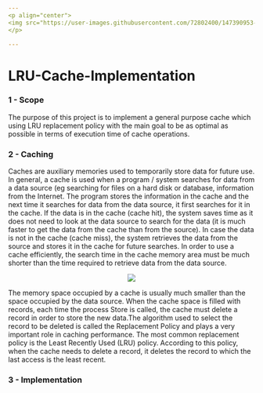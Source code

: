 ```yaml
---
<p align="center">
<img src="https://user-images.githubusercontent.com/72802400/147390953-1710cda5-3ec6-48bb-9e9a-545ed4f917ee.jpg" align="center"><img src="https://user-images.githubusercontent.com/72802400/147390801-6d7ec12e-b95a-4462-9816-05e6d87af24a.jpg" width ="90" height"100" align = "center">
</p>

---
```


# LRU-Cache-Implementation

### 1 - Scope
The purpose of this project is to implement a general purpose cache which using LRU replacement policy with the main goal to be as optimal as possible in terms of execution time of cache operations.

### 2 - Caching
Caches are auxiliary memories used to temporarily store data for future use. In general, a cache is used when a program / system searches for data from a data source (eg searching for files on a hard disk or database, information from the Internet. The program stores the information in the cache and the next time it searches for data from the data source, it first searches for it in the cache. If the data is in the cache (cache hit), the system saves time as it does not need to look at the data source to search for the data (it is much faster to get the data from the cache than from the source). In case the data is not in the cache (cache miss), the system retrieves the data from the source and stores it in the cache for future searches. In order to use a cache efficiently, the search time in the cache memory area must be much shorter than the time required to retrieve data from the data source.

<p align="center">
  <img src="https://user-images.githubusercontent.com/72802400/147883577-97d103ea-c37c-4c84-9aba-2516f49d1c50.png">
</p>

The memory space occupied by a cache is usually much smaller than the space occupied by the data source. When the cache space is filled with records, each time the process Store is called, the cache must delete a record in order to store the new data.The algorithm used to select the record to be deleted is called the Replacement Policy and plays a very important role in caching performance. The most common replacement policy is the Least Recently Used (LRU) policy. According to this policy, when the cache needs to delete a record, it deletes the record to which the last access is the least recent.

### 3 - Implementation
